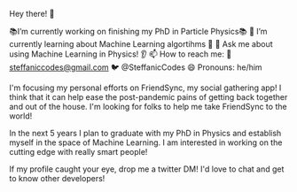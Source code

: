 Hey there! 👋

📚I’m currently working on finishing my PhD in Particle Physics📚
🤖 I’m currently learning about Machine Learning algortihms 🤖
💬 Ask me about using Machine Learning in Physics! 👂
📫 How to reach me: 📧 steffaniccodes@gmail.com 🐦 @SteffanicCodes
😄 Pronouns: he/him

I'm focusing my personal efforts on FriendSync, my social gathering app! I think that it can help ease the post-pandemic pains of getting back together and out of the house.
I'm looking for folks to help me take FriendSync to the world! 

In the next 5 years I plan to graduate with my PhD in Physics and establish myself in the space of Machine Learning. I am interested in working on the cutting edge with really smart people!

If my profile caught your eye, drop me a twitter DM! I'd love to chat and get to know other developers!
